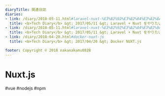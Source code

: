 ```yaml
---
diaryTitle: 関連日誌
diaries:
- link: /diary/2018-05-11.html#laravel-nuxt-%E3%82%92%E3%82%84%E3%82%8A%E3%81%9F%E3%81%84%E3%81%AE%E3%81%A7%E3%83%A1%E3%83%A2-part2
  title: <b>Tech Diary</b> &gt; 2017/05/11 &gt; Laravel + Nuxt をやりたいのでメモ - Part2
- link: /diary/2018-05-11.html#laravel-nuxt-%E3%82%92%E3%82%84%E3%82%8A%E3%81%9F%E3%81%84%E3%81%AE%E3%81%A7%E3%83%A1%E3%83%A2-part1
  title: <b>Tech Diary</b> &gt; 2017/05/11 &gt; Laravel + Nuxt をやりたいのでメモ - Part1
- link: /diary/2018-04-20.html#docker-nuxt-js
  title: <b>Tech Diary</b> &gt; 2017/04/20 &gt; Docker NUXT.js

footer: Copyright © 2018 nakanakamu0828
---
```

# Nuxt.js
#vue #nodejs #npm
